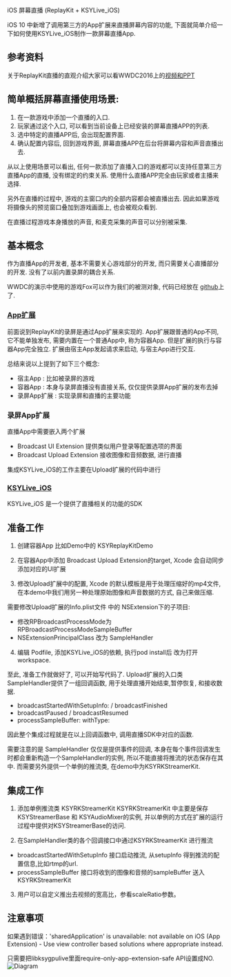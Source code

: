 iOS 屏幕直播 (ReplayKit + KSYLive_iOS)

iOS 10 中新增了调用第三方的App扩展来直播屏幕内容的功能, 下面就简单介绍一下如何使用KSYLive_iOS制作一款屏幕直播App.

## 参考资料
关于ReplayKit直播的直观介绍大家可以看WWDC2016上的[视频和PPT](https://developer.apple.com/videos/play/wwdc2016/601/)

## 简单概括屏幕直播使用场景:
1. 在一款游戏中添加一个直播的入口. 
2. 玩家通过这个入口, 可以看到当前设备上已经安装的屏幕直播APP的列表.
3. 选中特定的直播APP后, 会出现配置界面.
4. 确认配置内容后, 回到游戏界面, 屏幕直播APP在后台将屏幕内容和声音直播出去.

从以上使用场景可以看出, 任何一款添加了直播入口的游戏都可以支持任意第三方直播App的直播, 
没有绑定的约束关系. 使用什么直播APP完全由玩家或者主播来选择.

另外在直播的过程中, 游戏的主窗口内的全部内容都会被直播出去.
因此如果游戏将摄像头的预览窗口叠加到游戏画面上, 也会被观众看到.

在直播过程游戏本身播放的声音, 和麦克采集的声音可以分别被采集.

## 基本概念
作为直播App的开发者, 基本不需要关心游戏部分的开发, 而只需要关心直播部分的开发. 没有了以前内置录屏的耦合关系.

WWDC的演示中使用的游戏Fox可以作为我们的被测对象, 代码已经放在 [github]( https://github.com/Mobcrush/ReplayKitDemo)上了. 

### [App扩展](https://developer.apple.com/library/content/documentation/General/Conceptual/ExtensibilityPG/ExtensionOverview.html#//apple_ref/doc/uid/TP40014214-CH2-SW2)
前面说到ReplayKit的录屏是通过App扩展来实现的. 
App扩展跟普通的App不同, 它不能单独发布, 需要内置在一个普通App中, 称为容器App. 但是扩展的执行与容器App完全独立. 
扩展由宿主App发起请求来启动, 与宿主App进行交互.

总结来说以上提到了如下三个概念:
* 宿主App : 比如被录屏的游戏
* 容器App : 本身与录屏直播没有直接关系, 仅仅提供录屏App扩展的发布去掉
* 录屏App扩展 : 实现录屏和直播的主要功能

### 录屏App扩展 
直播App中需要嵌入两个扩展

* Broadcast UI Extension     提供类似用户登录等配置选项的界面
* Broadcast Upload Extension 接收图像和音频数据, 进行直播

集成KSYLive_iOS的工作主要在Upload扩展的代码中进行

### [KSYLive_iOS](https://github.com/ksvc/KSYLive_iOS)
KSYLive_iOS 是一个提供了直播相关的功能的SDK

## 准备工作
1. 创建容器App 比如Demo中的 KSYReplayKitDemo

2. 在容器App中添加 Broadcast Upload Extension的target, Xcode 会自动同步添加对应的UI扩展

3. 修改Upload扩展中的配置, Xcode 的默认模板是用于处理压缩好的mp4文件, 在本demo中我们用另一种处理原始图像和声音数据的方式, 自己来做压缩. 
    
需要修改Upload扩展的Info.plist文件 中的 NSExtension下的子项目:

* 修改RPBroadcastProcessMode为RPBroadcastProcessModeSampleBuffer
* NSExtensionPrincipalClass 改为 SampleHandler

4. 编辑 Podfile, 添加KSYLive_iOS的依赖, 执行pod install后 改为打开 workspace.

至此, 准备工作就做好了, 可以开始写代码了. 
Upload扩展的入口类SampleHandler提供了一组回调函数, 用于处理直播开始结束,暂停恢复, 和接收数据.

* broadcastStartedWithSetupInfo: / broadcastFinished  
* broadcastPaused / broadcastResumed 
* processSampleBuffer: withType:

因此整个集成过程就是在以上回调函数中, 调用直播SDK中对应的函数.

需要注意的是 SampleHandler 仅仅是提供事件的回调, 
本身在每个事件回调发生时都会重新构造一个SampleHandler的实例, 所以不能直接将推流的状态保存在其中.
而需要另外提供一个单例的推流类, 在demo中为KSYRKStreamerKit.

## 集成工作

1. 添加单例推流类 KSYRKStreamerKit
KSYRKStreamerKit 中主要是保存 KSYStreamerBase 和 KSYAudioMixer的实例, 
并以单例的方式在扩展的运行过程中提供对KSYStreamerBase的访问.

2. 在SampleHandler类的各个回调接口中通过KSYRKStreamerKit 进行推流

* broadcastStartedWithSetupInfo 接口启动推流, 从setupInfo 得到推流的配置信息,比如rtmp的url.
* processSampleBuffer 接口将收到的图像和音频的sampleBuffer 送入 KSYRKStreamerKit

3. 用户可以自定义推出去视频的宽高比，参看scaleRatio参数。

## 注意事项

如果遇到错误：'sharedApplication' is unavailable: not available on iOS (App Extension) - Use view controller based solutions where appropriate instead.

只需要把libksygpulive里面require-only-app-extension-safe API设置成NO.
 ![Diagram](https://raw.githubusercontent.com/wiki/ksvc/KSYDiversityLive_iOS/images/replaykit/error.png)
